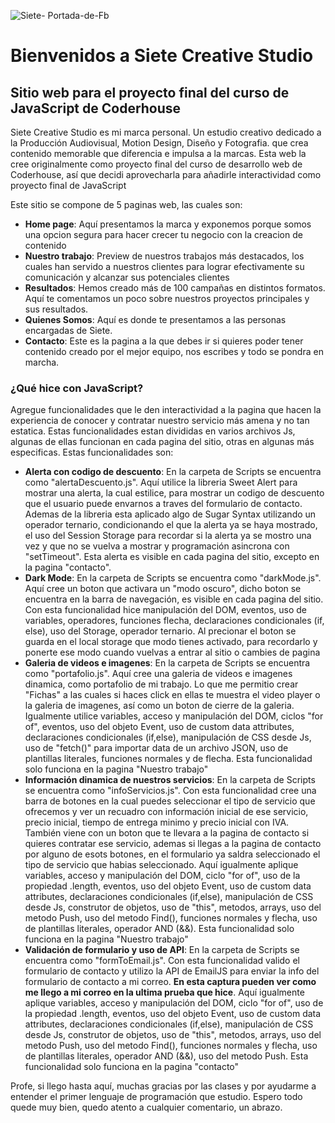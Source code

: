 
![Siete- Portada-de-Fb](https://user-images.githubusercontent.com/105566579/191428735-c50eaa43-b5dc-433a-8342-74612c56e211.png)


# Bienvenidos a Siete Creative Studio
## Sitio web para el proyecto final del curso de JavaScript de Coderhouse
Siete Creative Studio es mi marca personal. Un estudio creativo dedicado a la Producción Audiovisual, Motion Design, Diseño y Fotografia. que crea contenido memorable que diferencia e impulsa a la marcas.
Esta web la cree originalmente como proyecto final del curso de desarrollo web de Coderhouse, así que decidi aprovecharla para añadirle interactividad como proyecto final de JavaScript

Este sitio se compone de 5 paginas web, las cuales son: 
- **Home page**: Aquí presentamos la marca y exponemos porque somos una opcion segura para hacer crecer tu negocio con la creacion de contenido
- **Nuestro trabajo**: Preview de nuestros trabajos más destacados, los cuales han servido a nuestros clientes para lograr efectivamente su comunicación y alcanzar sus potenciales clientes
- **Resultados**: Hemos creado más de 100 campañas en distintos formatos. Aquí te comentamos un poco sobre nuestros proyectos principales y sus resultados.
- **Quienes Somos**: Aquí es donde te presentamos a las personas encargadas de Siete.
- **Contacto**: Este es la pagina a la que debes ir si quieres poder tener contenido creado por el mejor equipo, nos escribes y todo se pondra en marcha.

### ¿Qué hice con JavaScript?
Agregue funcionalidades que le den interactividad a la pagina que hacen la experiencia de conocer y contratar nuestro servicio más amena y no tan estatica. Estas funcionalidades estan divididas en varios archivos Js, algunas de ellas funcionan en cada pagina del sitio, otras en algunas más especificas. Estas funcionalidades son: 
- **Alerta con codigo de descuento**: En la carpeta de Scripts se encuentra como "alertaDescuento.js". Aquí utilice la libreria Sweet Alert para mostrar una alerta, la cual estilice, para mostrar un codigo de descuento que el usuario puede envarnos a traves del formulario de contacto. Ademas de la libreria esta aplicado algo de Sugar Syntax utilizando un operador ternario, condicionando el que la alerta ya se haya mostrado, el uso del Session Storage para recordar si la alerta ya se mostro una vez y que no se vuelva a mostrar y programación asincrona con "setTimeout". Esta alerta es visible en cada pagina del sitio, excepto en la pagina "contacto".
- **Dark Mode**: En la carpeta de Scripts se encuentra como "darkMode.js". Aquí cree un boton que activara un "modo oscuro", dicho boton se encuentra en la barra de navegación, es visible en cada pagina del sitio. Con esta funcionalidad hice manipulación del DOM, eventos, uso de variables, operadores, funciones flecha, declaraciones condicionales (if, else), uso del Storage, operador ternario. Al precionar el boton se guarda en el local storage que modo tienes activado, para recordarlo y ponerte ese modo cuando vuelvas a entrar al sitio o cambies de pagina
- **Galeria de videos e imagenes**: En la carpeta de Scripts se encuentra como "portafolio.js". Aquí cree una galeria de videos e imagenes dinamica, como portafolio de mi trabajo. Lo que me permitio crear "Fichas" a las cuales si haces click en ellas te muestra el video player o la galeria de imagenes, así como un boton de cierre de la galeria. Igualmente utilice variables, acceso y manipulación del DOM, ciclos "for of", eventos, uso del objeto Event, uso de custom data attributes, declaraciones condicionales (if,else), manipulación de CSS desde Js, uso de "fetch()" para importar data de un archivo JSON, uso de plantillas literales, funciones normales y de flecha. Esta funcionalidad solo funciona en la pagina "Nuestro trabajo"
- **Información dinamica de nuestros servicios**:  En la carpeta de Scripts se encuentra como "infoServicios.js". Con esta funcionalidad cree una barra de botones en la cual puedes seleccionar el tipo de servicio que ofrecemos y ver un recuadro con información inicial de ese servicio, precio inicial, tiempo de entrega minimo y precio inicial con IVA. También viene con un boton que te llevara a la pagina de contacto si quieres contratar ese servicio, ademas si llegas a la pagina de contacto por alguno de esots botones, en el formulario ya saldra seleccionado el tipo de servicio que habias seleccionado. Aquí igualmente aplique variables, acceso y manipulación del DOM, ciclo "for of", uso de la propiedad .length, eventos, uso del objeto Event, uso de custom data attributes, declaraciones condicionales (if,else), manipulación de CSS desde Js, construtor de objetos, uso de "this", metodos, arrays, uso del metodo Push, uso del metodo Find(), funciones normales y flecha,  uso de plantillas literales, operador AND (&&). Esta funcionalidad solo funciona en la pagina "Nuestro trabajo"
- **Validación de formulario y uso de API**: En la carpeta de Scripts se encuentra como "formToEmail.js". Con esta funcionalidad valido el formulario de contacto y utilizo la API de EmailJS para enviar la info del formulario de contacto a mi correo. **En esta captura pueden ver como me llego a mi correo en la ultima prueba que hice**. Aquí igualmente aplique variables, acceso y manipulación del DOM, ciclo "for of", uso de la propiedad .length, eventos, uso del objeto Event, uso de custom data attributes, declaraciones condicionales (if,else), manipulación de CSS desde Js, construtor de objetos, uso de "this", metodos, arrays, uso del metodo Push, uso del metodo Find(), funciones normales y flecha,  uso de plantillas literales, operador AND (&&), uso del metodo Push. Esta funcionalidad solo funciona en la pagina "contacto"

Profe, si llego hasta aquí, muchas gracias por las clases y por ayudarme a entender el primer lenguaje de programación que estudio. Espero todo quede muy bien, quedo atento a cualquier comentario, un abrazo. 
